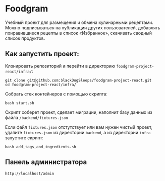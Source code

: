 # Foodgram
Учебный проект для размещения и обмена кулинарными рецептами. Можно подписываться на публикации других пользователей, добавлять понравившиеся рецепты в список «Избранное», скачивать сводный список продуктов.

## Как запустить проект:
Клонировать репозиторий и перейти в директорию `foodgram-project-react/infra/`:
```
git clone git@github.com:blackDogSleeps/foodgram-project-react.git
cd foodgram-project-react/infra/
```

Собрать стек контейнеров с помощью скрипта:
```
bash start.sh
```

Скрипт соберет проект, сделает миграции, наполнит базу данных из файла `/backend/fixtures.json`

Если файл `fixtures.json` отстутствует или вам нужен чистый проект, удалите `fixtures.json` из директории `backend`, а из директории `infra` запустите скрипт:
```
bash add_tags_and_ingredients.sh
```


## Панель администратора
```
http://localhost/admin
```



